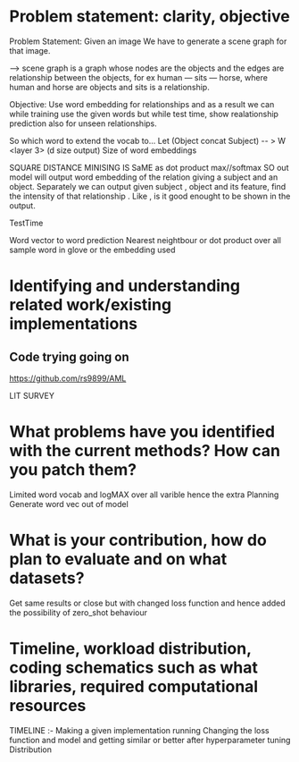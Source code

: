 # Problem statement: clarity, objective
Problem Statement:
Given an image 
We have to generate a scene graph for that image.

<SCENE GRAPH> --> scene graph is a graph whose nodes are the objects and the edges are relationship between the objects, for ex human — sits — horse, where human and horse are objects and sits is a relationship.

Objective: 
Use word embedding for relationships and as a 
result we can while training use the given words but while 
test time, show realationship prediction also for unseen 
relationships.

So which word to extend the vocab to...
Let
(Object concat Subject) -- > W <layer 3> <activations> (d size output) Size of word embeddings

SQUARE DISTANCE MINISING IS SaME as dot product max//softmax
SO out model will output word embedding of the relation giving a subject and an object.
Separately we can output given subject , object and its feature, find the intensity of that relationship
. Like , is it good enought to be shown in the output.

TestTime 

Word vector to word prediction
Nearest neightbour or dot product over all sample word in glove
or the embedding used

# Identifying and understanding related work/existing implementations

Code trying going on
---
https://github.com/rs9899/AML

LIT SURVEY <IN THE REPORT>

# What problems have you identified with the current methods? How can you patch them?
Limited word vocab and logMAX over all varible hence the extra
Planning
Generate word vec out of model

# What is your contribution, how do plan to evaluate and on what datasets?
Get same results or close but with changed loss function and
hence added the possibility of zero_shot behaviour

# Timeline, workload distribution, coding schematics such as what libraries, required computational resources 

TIMELINE :- 
Making a given implementation running
Changing the loss function and model and getting similar or better
after hyperparameter tuning
Distribution 
